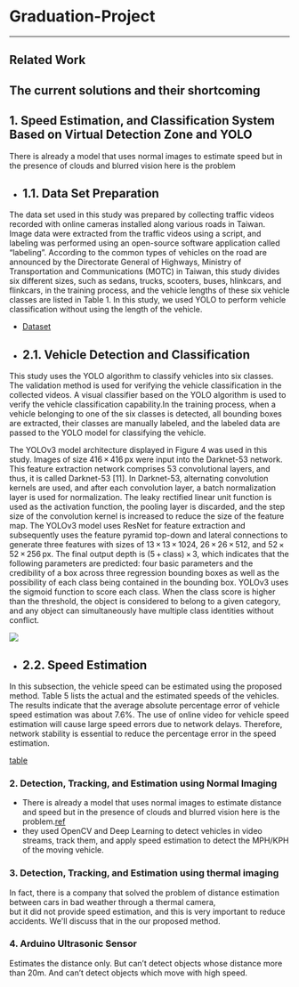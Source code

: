 # Graduation-Project

---
## Related Work
The current solutions and their shortcoming
---

## 1. Speed Estimation, and Classification System Based on Virtual Detection Zone and YOLO
There is already a model that uses normal images to estimate  speed but in the presence of clouds and blurred vision here is the problem

- ## 1.1. Data Set Preparation 


The data set used in this study was prepared by collecting traffic videos recorded with online cameras installed along various roads in Taiwan. Image data were extracted from the traffic videos using a script, and labeling was performed using an open-source software application called “labeling”. According to the common types of vehicles on the road are announced by the Directorate General of Highways, Ministry of Transportation and Communications (MOTC) in Taiwan, this study divides six different sizes, such as sedans, trucks, scooters, buses, hlinkcars, and flinkcars, in the training process, and the vehicle lengths of these six vehicle classes are listed in Table 1. In this study, we used YOLO to perform vehicle classification without using the length of the vehicle.


- [Dataset](https://github.com/tzutalin/labelImg)

- ## 2.1.  Vehicle Detection and Classification

This study uses the YOLO algorithm to classify vehicles into six classes. The validation method is used for verifying the vehicle classification in the collected videos. A visual classifier based on the YOLO algorithm is used to verify the vehicle classification capability.In the training process, when a vehicle belonging to one of the six classes is detected, all bounding boxes are extracted, their classes are manually labeled, and the labeled data are passed to the YOLO model for classifying the vehicle.


The YOLOv3 model architecture displayed in Figure 4 was used in this study. Images of size 416 × 416 px were input into the Darknet-53 network. This feature extraction network comprises 53 convolutional layers, and thus, it is called Darknet-53 [11]. In Darknet-53, alternating convolution kernels are used, and after each convolution layer, a batch normalization layer is used for normalization. The leaky rectified linear unit function is used as the activation function, the pooling layer is discarded, and the step size of the convolution kernel is increased to reduce the size of the feature map. The YOLOv3 model uses ResNet for feature extraction and subsequently uses the feature pyramid top-down and lateral connections to generate three features with sizes of 13 × 13 × 1024, 26 × 26 × 512, and 52 × 52 × 256 px. The final output depth is (5 + class) × 3, which indicates that the following parameters are predicted: four basic parameters and the credibility of a box across three regression bounding boxes as well as the possibility of each class being contained in the bounding box. YOLOv3 uses the sigmoid function to score each class. When the class score is higher than the threshold, the object is considered to belong to a given category, and any object can simultaneously have multiple class identities without conflict.


<img src="https://static-01.hindawi.com/articles/mpe/volume-2021/1577614/figures/1577614.fig.004.svgz">

- ## 2.2. Speed Estimation

In this subsection, the vehicle speed can be estimated using the proposed method. Table 5 lists the actual and the estimated speeds of the vehicles. The results indicate that the average absolute percentage error of vehicle speed estimation was about 7.6%. The use of online video for vehicle speed estimation will cause large speed errors due to network delays. Therefore, network stability is essential to reduce the percentage error in the speed estimation.

[table](https://www.hindawi.com/journals/mpe/2021/1577614/tab5/)

### 2. Detection, Tracking, and Estimation using Normal Imaging

- There is already a model that uses normal images to estimate  distance and speed but in the presence of clouds and blurred vision here is the problem.[ref](https://www.pyimagesearch.com/2019/12/02/opencv-vehicle-detection-tracking-and-speed-estimation/)<br>
- they used OpenCV and Deep Learning to detect vehicles in video streams, track them, and apply speed estimation to detect the MPH/KPH of the moving vehicle.

### 3. Detection, Tracking, and Estimation using thermal imaging

In fact, there is a company that solved the problem of distance estimation between cars in bad weather through a thermal camera,  
but it did not provide speed estimation, and this is very important to reduce accidents. We'll discuss that in the our proposed method.


### 4. Arduino Ultrasonic Sensor


Estimates the distance only. But can’t detect objects whose distance more than 20m. And can’t detect objects which move with high speed.


